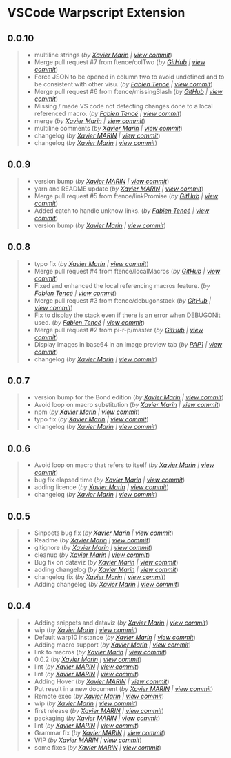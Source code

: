 # VSCode Warpscript Extension
## 0.0.10
> +  multiline strings  (*by [Xavier Marin](mailto:marin.xavier@gmail.com) | [view commit](https://github.com/Giwi/VSCode-WarpScriptLangage/commit/096b10e00c746581ab3eed71f49e61b806694b4a)*)
> +  Merge pull request #7 from ftence/colTwo  (*by [GitHub](mailto:noreply@github.com) | [view commit](https://github.com/Giwi/VSCode-WarpScriptLangage/commit/45e53d84e4116d920df441d04ed80cc56e880dc3)*)
> +  Force JSON to be opened in column two to avoid undefined and to be consistent with other visu.  (*by [Fabien Tencé](mailto:fabien.tence@cityzendata.com) | [view commit](https://github.com/Giwi/VSCode-WarpScriptLangage/commit/495b112c775e7a94d2ecc62ca3aef9339a65928c)*)
> +  Merge pull request #6 from ftence/missingSlash  (*by [GitHub](mailto:noreply@github.com) | [view commit](https://github.com/Giwi/VSCode-WarpScriptLangage/commit/cce11c390e7ed6f01afe08e7327495e7dc722258)*)
> +  Missing / made VS code not detecting changes done to a local referenced macro.  (*by [Fabien Tencé](mailto:fabien.tence@cityzendata.com) | [view commit](https://github.com/Giwi/VSCode-WarpScriptLangage/commit/434867c08195ae7bb3d021a5bc5be14c22956a25)*)
> +  merge  (*by [Xavier Marin](mailto:marin.xavier@gmail.com) | [view commit](https://github.com/Giwi/VSCode-WarpScriptLangage/commit/8190a1aa711406f1ecfc074e91cb8a7637f1b273)*)
> +  multiline comments  (*by [Xavier Marin](mailto:marin.xavier@gmail.com) | [view commit](https://github.com/Giwi/VSCode-WarpScriptLangage/commit/069dd9ceba95cbc825a76f772327847073bd59f3)*)
> +  changelog  (*by [Xavier MARIN](mailto:marin.xavier@gmail.com) | [view commit](https://github.com/Giwi/VSCode-WarpScriptLangage/commit/be8a18446ebac0e17b50a8385bd3e2cee070888b)*)
> +  changelog  (*by [Xavier Marin](mailto:marin.xavier@gmail.com) | [view commit](https://github.com/Giwi/VSCode-WarpScriptLangage/commit/264d8d22237cc2d0a5e33fb2695cbc89322644ab)*)

## 0.0.9
> +  version bump  (*by [Xavier MARIN](mailto:marin.xavier@gmail.com) | [view commit](https://github.com/Giwi/VSCode-WarpScriptLangage/commit/65ccd295891ea48d48c919c6e4afdeea6a90a0e5)*)
> +  yarn and README update  (*by [Xavier MARIN](mailto:marin.xavier@gmail.com) | [view commit](https://github.com/Giwi/VSCode-WarpScriptLangage/commit/c66fe948f0bf6d612498f50ab81a9de064f8f8c4)*)
> +  Merge pull request #5 from ftence/linkPromise  (*by [GitHub](mailto:noreply@github.com) | [view commit](https://github.com/Giwi/VSCode-WarpScriptLangage/commit/30464eab62333cd54814a10ee12941d82358fe37)*)
> +  Added catch to handle unknow links.  (*by [Fabien Tencé](mailto:fabien.tence@cityzendata.com) | [view commit](https://github.com/Giwi/VSCode-WarpScriptLangage/commit/1f5ca68d7bca337b9c19ccebd003cb9f74b4190a)*)
> +  version bump  (*by [Xavier Marin](mailto:marin.xavier@gmail.com) | [view commit](https://github.com/Giwi/VSCode-WarpScriptLangage/commit/7398e311bb481649a62e447808ce077794660488)*)

## 0.0.8
> +  typo fix  (*by [Xavier Marin](mailto:marin.xavier@gmail.com) | [view commit](https://github.com/Giwi/VSCode-WarpScriptLangage/commit/1456e6bc675ab858a27cf23ea94e0053f68eb008)*)
> +  Merge pull request #4 from ftence/localMacros  (*by [GitHub](mailto:noreply@github.com) | [view commit](https://github.com/Giwi/VSCode-WarpScriptLangage/commit/ad1af7eeb402b4683b1f1f3a4b9d41bd07ba221a)*)
> +  Fixed and enhanced the local referencing macros feature.  (*by [Fabien Tencé](mailto:fabien.tence@cityzendata.com) | [view commit](https://github.com/Giwi/VSCode-WarpScriptLangage/commit/1e9e7a1d3fe6b0efc44f4a436aa3148d0d8114d3)*)
> +  Merge pull request #3 from ftence/debugonstack  (*by [GitHub](mailto:noreply@github.com) | [view commit](https://github.com/Giwi/VSCode-WarpScriptLangage/commit/ab58ea6af68e9a4d718d09875edf3bd9b82e916b)*)
> +  Fix to display the stack even if there is an error when DEBUGONit used.  (*by [Fabien Tencé](mailto:fabien.tence@cityzendata.com) | [view commit](https://github.com/Giwi/VSCode-WarpScriptLangage/commit/fa77247a20074f2bc58f688694aeff0d70cde130)*)
> +  Merge pull request #2 from pi-r-p/master  (*by [GitHub](mailto:noreply@github.com) | [view commit](https://github.com/Giwi/VSCode-WarpScriptLangage/commit/869fad49422ae01cfbf112f630b278f188fd8964)*)
> +  Display images in base64 in an image preview tab  (*by [PAP1](mailto:pierre.papin@cityzendata.com) | [view commit](https://github.com/Giwi/VSCode-WarpScriptLangage/commit/a49acf09b1e6b1f69f6d8d73928502dfcc1f9fe9)*)
> +  changelog  (*by [Xavier Marin](mailto:marin.xavier@gmail.com) | [view commit](https://github.com/Giwi/VSCode-WarpScriptLangage/commit/48f3c719cbb6625cc364a4ebb68232323c1f8376)*)

## 0.0.7
> +  version bump for the Bond edition  (*by [Xavier Marin](mailto:marin.xavier@gmail.com) | [view commit](https://github.com/Giwi/VSCode-WarpScriptLangage/commit/34a5156ac2008c08280a4a1ba0855c291d70d8fa)*)
> +  Avoid loop on macro substitution  (*by [Xavier Marin](mailto:marin.xavier@gmail.com) | [view commit](https://github.com/Giwi/VSCode-WarpScriptLangage/commit/28a321352f721a4a9e8daddea06db168cb4c6bef)*)
> +  npm  (*by [Xavier Marin](mailto:marin.xavier@gmail.com) | [view commit](https://github.com/Giwi/VSCode-WarpScriptLangage/commit/9615a444f9398988f1fc43133af6c8580f67c991)*)
> +  typo fix  (*by [Xavier Marin](mailto:marin.xavier@gmail.com) | [view commit](https://github.com/Giwi/VSCode-WarpScriptLangage/commit/b3767938a03279cbec7eae906dec7e74ef09ba5b)*)
> +  changelog  (*by [Xavier Marin](mailto:marin.xavier@gmail.com) | [view commit](https://github.com/Giwi/VSCode-WarpScriptLangage/commit/04d8ca33ec12dbf48d6a46a3316ec8089c841dec)*)

## 0.0.6
> +  Avoid loop on macro that refers to itself  (*by [Xavier Marin](mailto:marin.xavier@gmail.com) | [view commit](https://github.com/Giwi/VSCode-WarpScriptLangage/commit/ae698a64fa014c6d4674432104f4076be587ccd0)*)
> +  bug fix elapsed time  (*by [Xavier Marin](mailto:marin.xavier@gmail.com) | [view commit](https://github.com/Giwi/VSCode-WarpScriptLangage/commit/01d62c82563dd941e9f497d42c13a3027c5b0ce8)*)
> +  adding licence  (*by [Xavier Marin](mailto:marin.xavier@gmail.com) | [view commit](https://github.com/Giwi/VSCode-WarpScriptLangage/commit/711e8d393629a4868a2f31c2e1f7c06d279f962e)*)
> +  changelog  (*by [Xavier Marin](mailto:marin.xavier@gmail.com) | [view commit](https://github.com/Giwi/VSCode-WarpScriptLangage/commit/25ec2d29a0686776716e27277b53dfd4aa107478)*)

## 0.0.5
> +  Sinppets bug fix  (*by [Xavier Marin](mailto:marin.xavier@gmail.com) | [view commit](https://github.com/Giwi/VSCode-WarpScriptLangage/commit/26d494150dc7c7600a1fbeb813edd9df17f98eed)*)
> +  Readme  (*by [Xavier Marin](mailto:marin.xavier@gmail.com) | [view commit](https://github.com/Giwi/VSCode-WarpScriptLangage/commit/390fdd200d17a877f712069832b871da52cf7331)*)
> +  gitignore  (*by [Xavier Marin](mailto:marin.xavier@gmail.com) | [view commit](https://github.com/Giwi/VSCode-WarpScriptLangage/commit/699941ff3ff4aa722ab8a37e96c3e275b3cbc4fd)*)
> +  cleanup  (*by [Xavier Marin](mailto:marin.xavier@gmail.com) | [view commit](https://github.com/Giwi/VSCode-WarpScriptLangage/commit/11a92e9a2e1d64e70aa979b74f859ca973716d5d)*)
> +  Bug fix on dataviz  (*by [Xavier Marin](mailto:marin.xavier@gmail.com) | [view commit](https://github.com/Giwi/VSCode-WarpScriptLangage/commit/04ade9a88c04bb19501de30456c24f09ba63dbe6)*)
> +  adding changelog  (*by [Xavier Marin](mailto:marin.xavier@gmail.com) | [view commit](https://github.com/Giwi/VSCode-WarpScriptLangage/commit/a5b982b3fba46fd3c3a185a2861b3f8ec84b4f51)*)
> +  changelog fix  (*by [Xavier Marin](mailto:marin.xavier@gmail.com) | [view commit](https://github.com/Giwi/VSCode-WarpScriptLangage/commit/1f534b1027c0400d4fe019920fff3042d1bafa0c)*)
> +  Adding changelog  (*by [Xavier Marin](mailto:marin.xavier@gmail.com) | [view commit](https://github.com/Giwi/VSCode-WarpScriptLangage/commit/edfcfdb4d644567210d8bf883525929c45e3654b)*)

## 0.0.4
> +  Adding snippets and dataviz  (*by [Xavier Marin](mailto:marin.xavier@gmail.com) | [view commit](https://github.com/Giwi/VSCode-WarpScriptLangage/commit/a5a3999c382970f5f9a4bc1eb92c3f27eed017bd)*)
> +  wip  (*by [Xavier Marin](mailto:marin.xavier@gmail.com) | [view commit](https://github.com/Giwi/VSCode-WarpScriptLangage/commit/75c91631a9ceb5039f58f6f7e45e4b35b52af6b6)*)
> +  Default warp10 instance  (*by [Xavier Marin](mailto:marin.xavier@gmail.com) | [view commit](https://github.com/Giwi/VSCode-WarpScriptLangage/commit/dd193b14eece1fd94b60368f241f2bdf43c43137)*)
> +  Adding macro support  (*by [Xavier Marin](mailto:marin.xavier@gmail.com) | [view commit](https://github.com/Giwi/VSCode-WarpScriptLangage/commit/79d08d5d1d49aa4e443463c438d40338721aaa76)*)
> +  link to macros  (*by [Xavier Marin](mailto:marin.xavier@gmail.com) | [view commit](https://github.com/Giwi/VSCode-WarpScriptLangage/commit/3d826964b678a381099a4303e8c9a6b35f4295c7)*)
> +  0.0.2  (*by [Xavier Marin](mailto:marin.xavier@gmail.com) | [view commit](https://github.com/Giwi/VSCode-WarpScriptLangage/commit/8064dd02f4ed9c041769f9594d8eacc62b503b95)*)
> +  lint  (*by [Xavier MARIN](mailto:marin.xavier@gmail.com) | [view commit](https://github.com/Giwi/VSCode-WarpScriptLangage/commit/1a8e5d0bf2d57e89f6fb03fea44718c73219499c)*)
> +  lint  (*by [Xavier MARIN](mailto:marin.xavier@gmail.com) | [view commit](https://github.com/Giwi/VSCode-WarpScriptLangage/commit/f2575326318b97f5b3383790655667f8ddcb9951)*)
> +  Adding Hover  (*by [Xavier MARIN](mailto:marin.xavier@gmail.com) | [view commit](https://github.com/Giwi/VSCode-WarpScriptLangage/commit/f98cd307236ba3b07391c251e45cbdcec569b719)*)
> +  Put result in a new document  (*by [Xavier MARIN](mailto:marin.xavier@gmail.com) | [view commit](https://github.com/Giwi/VSCode-WarpScriptLangage/commit/1d8ddb45cd61dab5f88ec422bdd69240b7517000)*)
> +  Remote exec  (*by [Xavier Marin](mailto:marin.xavier@gmail.com) | [view commit](https://github.com/Giwi/VSCode-WarpScriptLangage/commit/801f6f131b598c1cd41824b80f38d45e646737d2)*)
> +  wip  (*by [Xavier Marin](mailto:marin.xavier@gmail.com) | [view commit](https://github.com/Giwi/VSCode-WarpScriptLangage/commit/bf4ec6365f559f3daf76bdfe95c536b4c46486c7)*)
> +  first release  (*by [Xavier MARIN](mailto:marin.xavier@gmail.com) | [view commit](https://github.com/Giwi/VSCode-WarpScriptLangage/commit/c862caa72a14ec0c8dceaa8c0c94e252be7abedd)*)
> +  packaging  (*by [Xavier MARIN](mailto:marin.xavier@gmail.com) | [view commit](https://github.com/Giwi/VSCode-WarpScriptLangage/commit/a3b352f08cec0465d52d60b5cac0a313f5efc2ac)*)
> +  lint  (*by [Xavier MARIN](mailto:marin.xavier@gmail.com) | [view commit](https://github.com/Giwi/VSCode-WarpScriptLangage/commit/ad620787886b833fb051226d4dad2925375a25f1)*)
> +  Grammar fix  (*by [Xavier MARIN](mailto:marin.xavier@gmail.com) | [view commit](https://github.com/Giwi/VSCode-WarpScriptLangage/commit/0dc2248556ddef411afa005769ff66904eff02dc)*)
> +  WIP  (*by [Xavier MARIN](mailto:marin.xavier@gmail.com) | [view commit](https://github.com/Giwi/VSCode-WarpScriptLangage/commit/f757532a39f4ac9551b76981f3dbd0128762b491)*)
> +  some fixes  (*by [Xavier MARIN](mailto:marin.xavier@gmail.com) | [view commit](https://github.com/Giwi/VSCode-WarpScriptLangage/commit/6d2967c1f2cec8e06483dd32414eaf42eb5a2c3e)*)

